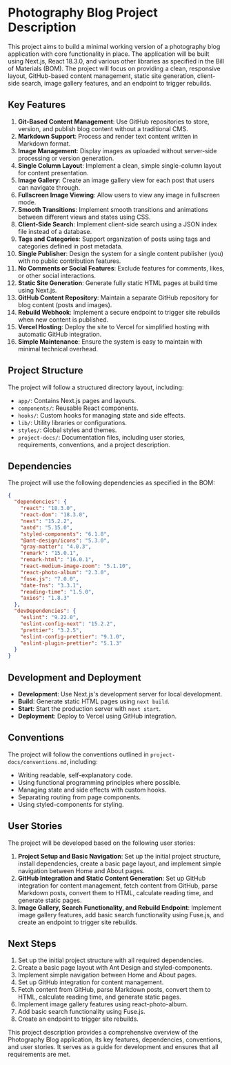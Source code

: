 # Photography Blog Project Description

This project aims to build a minimal working version of a photography blog application with core functionality in place. The application will be built using Next.js, React 18.3.0, and various other libraries as specified in the Bill of Materials (BOM). The project will focus on providing a clean, responsive layout, GitHub-based content management, static site generation, client-side search, image gallery features, and an endpoint to trigger rebuilds.

## Key Features

1. **Git-Based Content Management**: Use GitHub repositories to store, version, and publish blog content without a traditional CMS.
2. **Markdown Support**: Process and render text content written in Markdown format.
3. **Image Management**: Display images as uploaded without server-side processing or version generation.
4. **Single Column Layout**: Implement a clean, simple single-column layout for content presentation.
5. **Image Gallery**: Create an image gallery view for each post that users can navigate through.
6. **Fullscreen Image Viewing**: Allow users to view any image in fullscreen mode.
7. **Smooth Transitions**: Implement smooth transitions and animations between different views and states using CSS.
8. **Client-Side Search**: Implement client-side search using a JSON index file instead of a database.
9. **Tags and Categories**: Support organization of posts using tags and categories defined in post metadata.
10. **Single Publisher**: Design the system for a single content publisher (you) with no public contribution features.
11. **No Comments or Social Features**: Exclude features for comments, likes, or other social interactions.
12. **Static Site Generation**: Generate fully static HTML pages at build time using Next.js.
13. **GitHub Content Repository**: Maintain a separate GitHub repository for blog content (posts and images).
14. **Rebuild Webhook**: Implement a secure endpoint to trigger site rebuilds when new content is published.
15. **Vercel Hosting**: Deploy the site to Vercel for simplified hosting with automatic GitHub integration.
16. **Simple Maintenance**: Ensure the system is easy to maintain with minimal technical overhead.

## Project Structure

The project will follow a structured directory layout, including:

- `app/`: Contains Next.js pages and layouts.
- `components/`: Reusable React components.
- `hooks/`: Custom hooks for managing state and side effects.
- `lib/`: Utility libraries or configurations.
- `styles/`: Global styles and themes.
- `project-docs/`: Documentation files, including user stories, requirements, conventions, and a project description.

## Dependencies

The project will use the following dependencies as specified in the BOM:

```json
{
  "dependencies": {
    "react": "18.3.0",
    "react-dom": "18.3.0",
    "next": "15.2.2",
    "antd": "5.15.0",
    "styled-components": "6.1.8",
    "@ant-design/icons": "5.3.0",
    "gray-matter": "4.0.3",
    "remark": "15.0.1",
    "remark-html": "16.0.1",
    "react-medium-image-zoom": "5.1.10",
    "react-photo-album": "2.3.0",
    "fuse.js": "7.0.0",
    "date-fns": "3.3.1",
    "reading-time": "1.5.0",
    "axios": "1.8.3"
  },
  "devDependencies": {
    "eslint": "9.22.0",
    "eslint-config-next": "15.2.2",
    "prettier": "3.2.5",
    "eslint-config-prettier": "9.1.0",
    "eslint-plugin-prettier": "5.1.3"
  }
}
```

## Development and Deployment

- **Development**: Use Next.js's development server for local development.
- **Build**: Generate static HTML pages using `next build`.
- **Start**: Start the production server with `next start`.
- **Deployment**: Deploy to Vercel using GitHub integration.

## Conventions

The project will follow the conventions outlined in `project-docs/conventions.md`, including:

- Writing readable, self-explanatory code.
- Using functional programming principles where possible.
- Managing state and side effects with custom hooks.
- Separating routing from page components.
- Using styled-components for styling.

## User Stories

The project will be developed based on the following user stories:

1. **Project Setup and Basic Navigation**: Set up the initial project structure, install dependencies, create a basic page layout, and implement simple navigation between Home and About pages.
2. **GitHub Integration and Static Content Generation**: Set up GitHub integration for content management, fetch content from GitHub, parse Markdown posts, convert them to HTML, calculate reading time, and generate static pages.
3. **Image Gallery, Search Functionality, and Rebuild Endpoint**: Implement image gallery features, add basic search functionality using Fuse.js, and create an endpoint to trigger site rebuilds.

## Next Steps

1. Set up the initial project structure with all required dependencies.
2. Create a basic page layout with Ant Design and styled-components.
3. Implement simple navigation between Home and About pages.
4. Set up GitHub integration for content management.
5. Fetch content from GitHub, parse Markdown posts, convert them to HTML, calculate reading time, and generate static pages.
6. Implement image gallery features using react-photo-album.
7. Add basic search functionality using Fuse.js.
8. Create an endpoint to trigger site rebuilds.

This project description provides a comprehensive overview of the Photography Blog application, its key features, dependencies, conventions, and user stories. It serves as a guide for development and ensures that all requirements are met.

